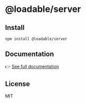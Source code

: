 # @loadable/server

## Install

```
npm install @loadable/server
```

## Documentation

👉 [See full documentation](https://www.smooth-code.com/open-source/loadable-components/)

## License

MIT
